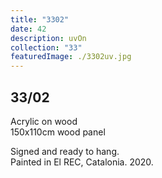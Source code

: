 ```yaml
---
title: "3302"
date: 42
description: uvOn
collection: "33"
featuredImage: ./3302uv.jpg
---
```


## 33/02

Acrylic on wood<br/>
150x110cm wood panel

Signed and ready to hang.<br/>
Painted in El REC, Catalonia. 2020.